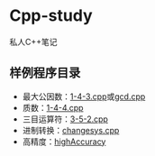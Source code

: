 # Cpp-study
私人C++笔记
## 样例程序目录
- 最大公因数：[1-4-3.cpp](/ppt/Unit1/1-4-3.cpp)或[gcd.cpp](/gcd/gcd.cpp)
- 质数：[1-4-4.cpp](/ppt/Unit1/1-4-4.cpp)
- 三目运算符：[3-5-2.cpp](/ppt/Unit3/3-5-2.cpp)
- 进制转换：[changesys.cpp](problem/changesys.cpp)
- 高精度：[highAccuracy](/highAccuracy)